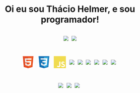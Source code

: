 <h1 align="center">Oi eu sou Thácio Helmer, e sou programador!</h1>
<br>
<div style="display: inline_block" align="center">
  <img height="150px" src="https://github-readme-stats.vercel.app/api?username=thaciohelmer&show_icons=true&theme=shades-of-purple"/>&ensp;
  <img height="150px" src="https://github-readme-stats.vercel.app/api/top-langs/?username=thaciohelmer&layout=compact&theme=shades-of-purple"/>
</div>

##

<div style="display: inline_block" align="center"><br>
 <img align="center" height="40px" src="https://raw.githubusercontent.com/devicons/devicon/master/icons/html5/html5-original.svg">&ensp;
 <img align="center" height="40px" src="https://raw.githubusercontent.com/devicons/devicon/master/icons/css3/css3-original.svg">&ensp;
 <img align="center" height="40px" src="https://raw.githubusercontent.com/devicons/devicon/master/icons/javascript/javascript-plain.svg">&ensp;
 <img align="center" height="40px" src="https://cdn.jsdelivr.net/gh/devicons/devicon/icons/jquery/jquery-original.svg" />&ensp;
 <img align="center" height="40px" src="https://cdn.jsdelivr.net/gh/devicons/devicon/icons/vuejs/vuejs-original.svg">&ensp;
 <img align="center" height="40px" src="https://cdn.jsdelivr.net/gh/devicons/devicon/icons/bootstrap/bootstrap-plain.svg" />&ensp;
 <img align="center" height="40px" src="https://cdn.jsdelivr.net/gh/devicons/devicon/icons/csharp/csharp-plain.svg" />&ensp;
 <img align="center" height="40px" src="https://cdn.jsdelivr.net/gh/devicons/devicon/icons/dot-net/dot-net-plain-wordmark.svg" />&ensp;
 <img align="center" height="40px" src="https://cdn.jsdelivr.net/gh/devicons/devicon/icons/dotnetcore/dotnetcore-original.svg" />&ensp;
</div>
  
  ##
<br>
<div align="center"> 
  <a href="https://instagram.com/thaciohelmer" target="_blank"><img src="https://img.shields.io/badge/-Instagram-%23E4405F?style=for-the-badge&logo=instagram&logoColor=white" target="_blank"></a>&ensp;
  <a href="https://www.linkedin.com/in/th%C3%A1cio-helmer-55739a221/" target="_blank"><img src="https://img.shields.io/badge/-LinkedIn-%230077B5?style=for-the-badge&logo=linkedin&logoColor=white" target="_blank"></a>&ensp;
    <a href = "mailto:thaciohelmer@hotmail.com"><img src="https://img.shields.io/badge/Microsoft_Outlook-0078D4?style=for-the-badge&logo=microsoft-outlook&logoColor=white"></a>&ensp;
</div>
